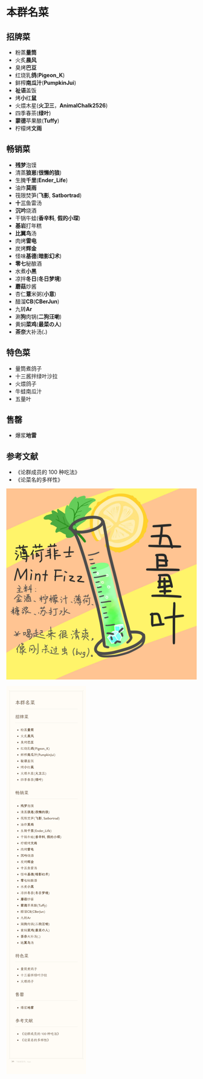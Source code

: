 # 本群名菜

## 招牌菜

- 粉蒸**量筒**
- 火炙**晨风**
- 臭烤**巴豆**
- 红烧乳**鸽**(**Pigeon_K**)
- 鲜榨**南瓜汁**(**PumpkinJui**)
- **祉语**盖饭
- 烤**小**红**鼠**
- 火煨木星(**火卫三**，**AnimalChalk2526**)
- 四季春茶(**绿叶**)
- **蒙德**苹果酿(**Tuffy**)
- 柠檬烤**文雨**

## 畅销菜

- **残梦**泡馍
- 清蒸**狼崽**(**很懒的狼**)
- 生腌**千里**(**Ender_Life**)
- 油炸**莫雨**
- 筏限焚笋(**飞影**, **Satbortrad**)
- **十三**鱼雷汤
- **沉吟**烧酒
- 干锅牛蛙(**香辛料**, **假的小琛**)
- **基岩**打年糕
- **比翼鸟**汤
- 肉烤**雷电**
- 炭烤**辉金**
- 怪味**基德**(**暗影幻术**)
- **零七**秘酿酒
- 水煮**小黑**
- 凉拌**冬日**(**冬日梦境**)
- **蘑菇**炒酱
- 杏仁**薏**米粥(**小意**)
- 醋溜**CB**(**CBerJun**)
- 九转**Ar**
- 涮**狗**肉锅(**二狗汪喲**)
- 黄焖**菜鸡**(**最菜の人**)
- **茶奈**大补汤(**.**)

## 特色菜

- 量筒煮鸽子
- 十三酱拌绿叶沙拉
- 火煨鸽子
- 牛蛙南瓜汁
- 五量叶

## 售罄

- 爆浆**地雷**

## 参考文献

- 《论群成员的 100 种吃法》
- 《论菜名的多样性》

![五量叶](../assets/menu/wuliangye.jpg)

![230824 最新正式发布版本](../assets/menu/menu.png)